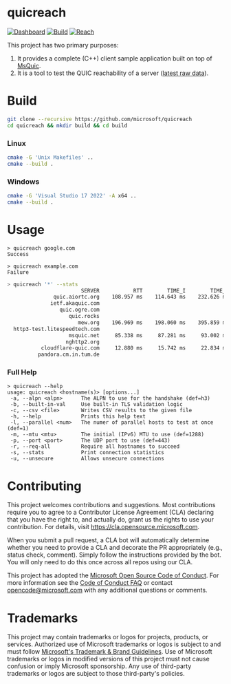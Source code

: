 # quicreach

[![Dashboard](https://img.shields.io/static/v1?label=Reachability&message=Dashboard&color=blue)](https://microsoft.github.io/quicreach/)
[![Build](https://github.com/microsoft/quicreach/actions/workflows/build.yml/badge.svg)](https://github.com/microsoft/quicreach/actions/workflows/build.yml)
[![Reach](https://github.com/microsoft/quicreach/actions/workflows/reach.yml/badge.svg)](https://github.com/microsoft/quicreach/actions/workflows/reach.yml)

This project has two primary purposes:

1. It provides a complete (C++) client sample application built on top of [MsQuic](https://github.com/microsoft/msquic).
2. It is a tool to test the QUIC reachability of a server ([latest raw data](https://github.com/microsoft/quicreach/blob/data/data.csv)).

# Build

```Bash
git clone --recursive https://github.com/microsoft/quicreach
cd quicreach && mkdir build && cd build
```

### Linux
```Bash
cmake -G 'Unix Makefiles' ..
cmake --build .
```

### Windows
```Bash
cmake -G 'Visual Studio 17 2022' -A x64 ..
cmake --build .
```

# Usage

```
> quicreach google.com
Success
```
```
> quicreach example.com
Failure
```

```Bash
> quicreach '*' --stats
                        SERVER           RTT        TIME_I        TIME_H               SEND:RECV      C1      S1     FAM    VER
               quic.aiortc.org    108.957 ms    114.643 ms    232.626 ms    3:5 2480:4899 (2.0x)     276    4546    IPv6     v1     *
              ietf.akaquic.com
                 quic.ogre.com
                    quic.rocks
                       mew.org    196.969 ms    198.060 ms    395.859 ms    3:6 2480:6650 (2.7x)     268    4539    IPv6     v2     *
  http3-test.litespeedtech.com
                    msquic.net     85.338 ms     87.281 ms     93.002 ms    1:4 1260:3660 (2.9x)     271    3460    IPv4     v1
                   nghttp2.org
           cloudflare-quic.com     12.880 ms     15.742 ms     22.834 ms    1:7 1240:5128 (4.1x)     280    2666    IPv6     v1     !
          pandora.cm.in.tum.de
```

### Full Help

```
> quicreach --help
usage: quicreach <hostname(s)> [options...]
 -a, --alpn <alpn>      The ALPN to use for the handshake (def=h3)
 -b, --built-in-val     Use built-in TLS validation logic
 -c, --csv <file>       Writes CSV results to the given file
 -h, --help             Prints this help text
 -l, --parallel <num>   The numer of parallel hosts to test at once (def=1)
 -m, --mtu <mtu>        The initial (IPv6) MTU to use (def=1288)
 -p, --port <port>      The UDP port to use (def=443)
 -r, --req-all          Require all hostnames to succeed
 -s, --stats            Print connection statistics
 -u, --unsecure         Allows unsecure connections
```

# Contributing

This project welcomes contributions and suggestions.  Most contributions require you to agree to a
Contributor License Agreement (CLA) declaring that you have the right to, and actually do, grant us
the rights to use your contribution. For details, visit https://cla.opensource.microsoft.com.

When you submit a pull request, a CLA bot will automatically determine whether you need to provide
a CLA and decorate the PR appropriately (e.g., status check, comment). Simply follow the instructions
provided by the bot. You will only need to do this once across all repos using our CLA.

This project has adopted the [Microsoft Open Source Code of Conduct](https://opensource.microsoft.com/codeofconduct/).
For more information see the [Code of Conduct FAQ](https://opensource.microsoft.com/codeofconduct/faq/) or
contact [opencode@microsoft.com](mailto:opencode@microsoft.com) with any additional questions or comments.

# Trademarks

This project may contain trademarks or logos for projects, products, or services. Authorized use of Microsoft
trademarks or logos is subject to and must follow
[Microsoft's Trademark & Brand Guidelines](https://www.microsoft.com/en-us/legal/intellectualproperty/trademarks/usage/general).
Use of Microsoft trademarks or logos in modified versions of this project must not cause confusion or imply Microsoft sponsorship.
Any use of third-party trademarks or logos are subject to those third-party's policies.
